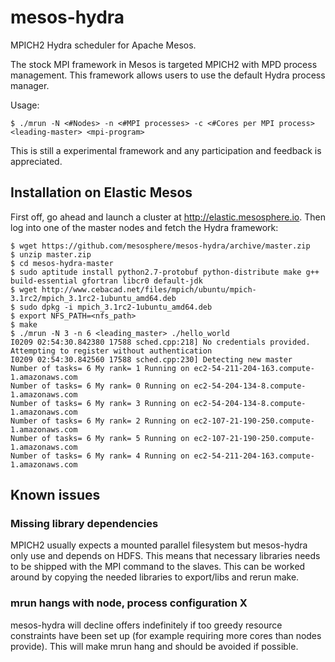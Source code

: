 mesos-hydra
===========

MPICH2 Hydra scheduler for Apache Mesos.

The stock MPI framework in Mesos is targeted MPICH2 with MPD process management. This framework allows users to use the default Hydra process manager.

Usage:

    $ ./mrun -N <#Nodes> -n <#MPI processes> -c <#Cores per MPI process> <leading-master> <mpi-program>

This is still a experimental framework and any participation and feedback is appreciated.

## Installation on Elastic Mesos

First off, go ahead and launch a cluster at http://elastic.mesosphere.io.
Then log into one of the master nodes and fetch the Hydra framework:

    $ wget https://github.com/mesosphere/mesos-hydra/archive/master.zip
    $ unzip master.zip
    $ cd mesos-hydra-master
    $ sudo aptitude install python2.7-protobuf python-distribute make g++ build-essential gfortran libcr0 default-jdk
    $ wget http://www.cebacad.net/files/mpich/ubuntu/mpich-3.1rc2/mpich_3.1rc2-1ubuntu_amd64.deb
    $ sudo dpkg -i mpich_3.1rc2-1ubuntu_amd64.deb
    $ export NFS_PATH=<nfs_path>
    $ make
    $ ./mrun -N 3 -n 6 <leading_master> ./hello_world
    I0209 02:54:30.842380 17588 sched.cpp:218] No credentials provided. Attempting to register without authentication
    I0209 02:54:30.842560 17588 sched.cpp:230] Detecting new master
    Number of tasks= 6 My rank= 1 Running on ec2-54-211-204-163.compute-1.amazonaws.com
    Number of tasks= 6 My rank= 0 Running on ec2-54-204-134-8.compute-1.amazonaws.com
    Number of tasks= 6 My rank= 3 Running on ec2-54-204-134-8.compute-1.amazonaws.com
    Number of tasks= 6 My rank= 2 Running on ec2-107-21-190-250.compute-1.amazonaws.com
    Number of tasks= 6 My rank= 5 Running on ec2-107-21-190-250.compute-1.amazonaws.com
    Number of tasks= 6 My rank= 4 Running on ec2-54-211-204-163.compute-1.amazonaws.com
    
    
## Known issues

### Missing library dependencies

MPICH2 usually expects a mounted parallel filesystem but mesos-hydra only use and depends on HDFS. This means that necessary libraries needs to be shipped with the MPI command to the slaves. This can be worked around by copying the needed libraries to export/libs and rerun make.

### mrun hangs with node, process configuration X

mesos-hydra will decline offers indefinitely if too greedy resource constraints have been set up (for example requiring more cores than nodes provide). This will make mrun hang and should be avoided if possible.
